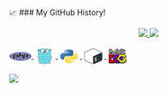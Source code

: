 
:chart_with_upwards_trend: ### My GitHub History!


<div align="center">
  <a href="https://github.com/wagnerbizarro">
  <img height="180em" src="https://github-readme-stats.vercel.app/api?username=wagnerbizarro&show_icons=true&theme=dark&include_all_commits=true&count_private=true"/>
  <img height="180em" src="https://github-readme-stats.vercel.app/api/top-langs/?username=wagnerbizarro&layout=compact&langs_count=7&theme=dark"/>
</div>
 
<div style="display: inline_block"><br>
  <img align="center" alt="Wagner-php" height="30" width="40" src="https://raw.githubusercontent.com/devicons/devicon/master/icons/php/php-original.svg">
  <img align="center" alt="Wagner-Go" height="30" width="40" src="https://raw.githubusercontent.com/devicons/devicon/master/icons/go/go-original.svg">
  <img align="center" alt="Wagner-python" height="30" width="40" src="https://raw.githubusercontent.com/devicons/devicon/master/icons/python/python-original.svg">
  <img align="center" alt="Wagner-bash" height="30" width="40" src="https://raw.githubusercontent.com/devicons/devicon/master/icons/bash/bash-original.svg">
  <img align="center" alt="Wagner-msdos" height="30" width="40" src="https://raw.githubusercontent.com/devicons/devicon/master/icons/msdos/msdos-original.svg">
  </br></br>

  <div> 
  <a href="https://www.linkedin.com/in/wagnerbizarro" target="_blank"><img src="https://img.shields.io/badge/-LinkedIn-%230077B5?style=for-the-badge&logo=linkedin&logoColor=white" target="_blank"></a> 
 
</div>
